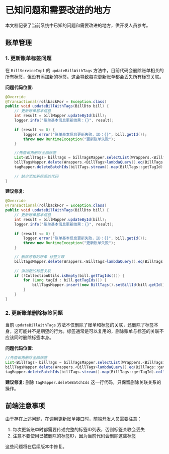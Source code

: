 # 已知问题和需要改进的地方

本文档记录了当前系统中已知的问题和需要改进的地方，供开发人员参考。

## 账单管理

### 1. 更新账单标签问题

在 `BillServiceImpl` 的 `updateBillWithTags` 方法中，目前代码会删除账单相关的所有标签，但没有添加新的标签。这会导致每次更新账单都会丢失所有标签关联。

**问题代码位置**:
```java
@Override
@Transactional(rollbackFor = Exception.class)
public void updateBillWithTags(BillDto bill) {
    // 更新账单基本信息
    int result = billMapper.updateById(bill);
    logger.info("账单基本信息更新结果：{}", result);
    
    if (result <= 0) {
        logger.error("账单基本信息更新失败，ID：{}", bill.getId());
        throw new RuntimeException("更新账单失败");
    }

    //先查询再删除全部标签
    List<BillTags> billTags = billTagsMapper.selectList(Wrappers.<BillTags>lambdaQuery().eq(BillTags::getBillId, bill.getId()));
    billTagsMapper.delete(Wrappers.<BillTags>lambdaQuery().eq(BillTags::getBillId, bill.getId()));
    tagMapper.deleteBatchIds(billTags.stream().map(BillTags::getTagId).collect(Collectors.toList()));
    
    // 缺少添加新标签的代码
}
```

**建议修复**:
```java
@Override
@Transactional(rollbackFor = Exception.class)
public void updateBillWithTags(BillDto bill) {
    // 更新账单基本信息
    int result = billMapper.updateById(bill);
    logger.info("账单基本信息更新结果：{}", result);
    
    if (result <= 0) {
        logger.error("账单基本信息更新失败，ID：{}", bill.getId());
        throw new RuntimeException("更新账单失败");
    }

    // 删除原有的账单-标签关联
    billTagsMapper.delete(Wrappers.<BillTags>lambdaQuery().eq(BillTags::getBillId, bill.getId()));
    
    // 添加新的标签关联
    if (!CollectionUtils.isEmpty(bill.getTagIds())) {
        for (Long tagId : bill.getTagIds()) {
            billTagsMapper.insert(new BillTags().setBillId(bill.getId()).setTagId(tagId));
        }
    }
}
```

### 2. 更新账单删除标签问题

当前 `updateBillWithTags` 方法不仅删除了账单和标签的关联，还删除了标签本身，这可能并不是期望的行为。标签通常是可以复用的，删除账单与标签的关联不应该同时删除标签本身。

**问题代码位置**:
```java
//先查询再删除全部标签
List<BillTags> billTags = billTagsMapper.selectList(Wrappers.<BillTags>lambdaQuery().eq(BillTags::getBillId, bill.getId()));
billTagsMapper.delete(Wrappers.<BillTags>lambdaQuery().eq(BillTags::getBillId, bill.getId()));
tagMapper.deleteBatchIds(billTags.stream().map(BillTags::getTagId).collect(Collectors.toList()));
```

**建议修复**:
删除 `tagMapper.deleteBatchIds` 这一行代码，只保留删除关联关系的操作。

## 前端注意事项

由于存在上述问题，在调用更新账单接口时，前端开发人员需要注意：

1. 每次更新账单时都需要传递完整的标签ID列表，否则标签关联会丢失
2. 注意不要使用已被删除的标签ID，因为当前代码会删除这些标签

这些问题将在后续版本中修复。 